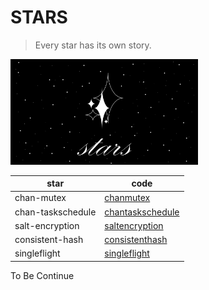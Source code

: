 # STARS

> Every star has its own story.

<p>
<img src="https://github.com/B1NARY-GR0UP/stars/blob/main/image/stars.png" width="300"/>
</p>

| star              | code                                    |
|-------------------|-----------------------------------------|
| chan-mutex        | [chanmutex](./chan-mutex)               |
| chan-taskschedule | [chantaskschedule](./chan-taskschedule) |
| salt-encryption   | [saltencryption](./salt-encryption)     |
| consistent-hash   | [consistenthash](./consistent-hash)     |
| singleflight      | [singleflight](./singleflight)          |

To Be Continue